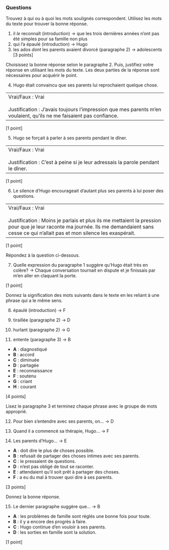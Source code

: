 ### Questions

Trouvez à qui ou à quoi les mots soulignés correspondent. Utilisez les mots du texte pour trouver la bonne réponse.

1. il *le* reconnaît (introduction)
-> que les trois dernières années n’ont pas été simples pour sa famille non plus
2. qui *l*’a épaulé (introduction)
-> Hugo
3. les ados *dont* les parents avaient divorcé (paragraphe 2)
-> adolescents
[3 points]

Choisissez la bonne réponse selon le paragraphe 2. Puis, justifiez votre réponse en utilisant les mots du texte. Les deux parties de la réponse sont nécessaires pour acquérir le point.

4. Hugo était convaincu que ses parents lui reprochaient quelque chose.

|   |
|---|
|Vrai/Faux : Vrai<br><br>Justification : J’avais toujours l’impression que mes parents m’en voulaient, qu’ils ne me faisaient pas confiance.  |

[1 point]

5. Hugo se forçait à parler à ses parents pendant le dîner.

|   |
|---|
|Vrai/Faux : Vrai<br><br>Justification : C’est à peine si je leur adressais la parole pendant le dîner. |

[1 point]

6. Le silence d’Hugo encourageait d’autant plus ses parents à lui poser des questions.

|   |
|---|
|Vrai/Faux : Vrai<br><br>Justification : Moins je parlais et plus ils me mettaient la pression pour que je leur raconte ma journée. Ils me demandaient sans cesse ce qui n’allait pas et mon silence les exaspérait. |

[1 point]

Répondez à la question ci-dessous.

7. Quelle expression du paragraphe 1 suggère qu’Hugo était très en colère?
-> Chaque conversation tournait en dispute et je finissais par m’en aller en claquant la porte.

[1 point]

Donnez la signification des mots suivants dans le texte en les reliant à une phrase qui a le même sens.

8. épaulé (introduction) -> F

9. tiraillée (paragraphe 2) -> D

10. hurlant (paragraphe 2) -> G

11. entente (paragraphe 3) -> B

- **A** : diagnostiqué
- **B** : accord
- **C** : diminuée
- **D** : partagée
- **E** : reconnaissance
- **F** : soutenu
- **G** : criant
- **H** : courant

[4 points]

Lisez le paragraphe 3 et terminez chaque phrase avec le groupe de mots approprié.

12. Pour bien s’entendre avec ses parents, on… -> D

13. Quand il a commencé sa thérapie, Hugo… -> F

14. Les parents d’Hugo… -> E

- **A** : doit dire le plus de choses possible.
- **B** : refusait de partager des choses intimes avec ses parents.
- **C** : le pressaient de questions.
- **D** : n’est pas obligé de tout se raconter.
- **E** : attendaient qu’il soit prêt à partager des choses.
- **F** : a eu du mal à trouver quoi dire à ses parents.

[3 points]

Donnez la bonne réponse.

15. Le dernier paragraphe suggère que… ->  B

- **A** : les problèmes de famille sont réglés une bonne fois pour toute.
- **B** : il y a encore des progrès à faire.
- **C** : Hugo continue d’en vouloir à ses parents.
- **D** : les sorties en famille sont la solution.

[1 point]